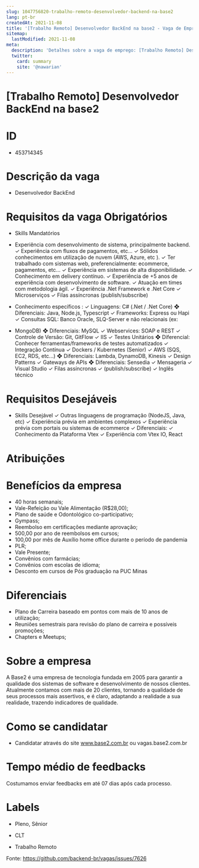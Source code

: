 ```yaml
---
slug: 1047756820-trabalho-remoto-desenvolvedor-backend-na-base2
lang: pt-br
createdAt: 2021-11-08
title: '[Trabalho Remoto] Desenvolvedor BackEnd na base2 - Vaga de Emprego'
sitemap:
  lastModified: 2021-11-08
meta:
  description: 'Detalhes sobre a vaga de emprego: [Trabalho Remoto] Desenvolvedor BackEnd na base2'
  twitter:
    card: summary
    site: '@nawarian'
---
```


# [Trabalho Remoto] Desenvolvedor BackEnd na base2

<h1>
<a id="user-content-id" class="anchor" href="#id" aria-hidden="true"><span aria-hidden="true" class="octicon octicon-link"></span></a><strong>ID</strong>
</h1>
<ul>
<li>453714345</li>
</ul>
<h1>
<a id="user-content-descrição-da-vaga" class="anchor" href="#descri%C3%A7%C3%A3o-da-vaga" aria-hidden="true"><span aria-hidden="true" class="octicon octicon-link"></span></a><strong>Descrição da vaga</strong>
</h1>
<ul>
<li>Desenvolvedor BackEnd</li>
</ul>
<h1>
<a id="user-content-requisitos-da-vaga-obrigatórios" class="anchor" href="#requisitos-da-vaga-obrigat%C3%B3rios" aria-hidden="true"><span aria-hidden="true" class="octicon octicon-link"></span></a><strong>Requisitos da vaga Obrigatórios</strong>
</h1>
<ul>
<li>
<p>Skills Mandatórios</p>
</li>
<li>
<p>Experiência com desenvolvimento de sistema,
principalmente backend.
✓ Experiência com fluxos de pagamentos, etc...
✓ Sólidos conhecimentos em utilização de nuvem
(AWS, Azure, etc ).
✓ Ter trabalhado com sistemas web, preferencialmente:
ecommerce, pagamentos, etc...
✓ Experiência em sistemas de alta disponibilidade.
✓ Conhecimento em delivery contínuo.
✓ Experiência de +5 anos de experiência com
desenvolvimento de software.
✓ Atuação em times com metodologia ágil.
✓ Experiência .Net Framework e .Net Core
✓ Microserviços
✓ Filas assíncronas (publish/subscribe)</p>
</li>
<li>
<p>Conhecimento específicos :
✓ Linguagens: C# (.Net / .Net Core)
❖ Diferenciais: Java, Node.js, Typescript
✓ Frameworks: Express ou Hapi
✓ Consultas SQL: Banco Oracle, SLQ-Server e não relacionais (ex:</p>
</li>
<li>
<p>MongoDB)
❖ Diferenciais: MySQL
✓ Webservices: SOAP e REST
✓ Controle de Versão: Git, GitFlow
✓ IIS
✓ Testes Unitários
❖ Diferencial: Conhecer ferramentas/frameworks de
testes automatizados
✓ Integração Contínua
✓ Dockers / Kubernetes (Senior)
✓ AWS (SQS, EC2, RDS, etc...)
❖ Diferenciais: Lambda, DynamoDB, Kinesis
✓ Design Patterns
✓ Gateways de APIs
❖ Diferenciais: Sensedia
✓ Mensageria
✓ Visual Studio
✓ Filas assíncronas
✓ (publish/subscribe)
✓ Inglês técnico</p>
</li>
</ul>
<h1>
<a id="user-content-requisitos-desejáveis" class="anchor" href="#requisitos-desej%C3%A1veis" aria-hidden="true"><span aria-hidden="true" class="octicon octicon-link"></span></a><strong>Requisitos Desejáveis</strong>
</h1>
<ul>
<li>Skills Desejável
✓ Outras linguagens de
programação (NodeJS, Java, etc)
✓ Experiência prévia em
ambientes complexos
✓ Experiência prévia com portais
ou sistemas de ecommerce
✓ Diferenciais:
✓ Conhecimento da Plataforma Vtex
✓ Experiência com Vtex IO, React</li>
</ul>
<h1>
<a id="user-content-atribuições" class="anchor" href="#atribui%C3%A7%C3%B5es" aria-hidden="true"><span aria-hidden="true" class="octicon octicon-link"></span></a><strong>Atribuições</strong>
</h1>
<h1>
<a id="user-content-benefícios-da-empresa" class="anchor" href="#benef%C3%ADcios-da-empresa" aria-hidden="true"><span aria-hidden="true" class="octicon octicon-link"></span></a><strong>Benefícios da empresa</strong>
</h1>
<ul>
<li>40 horas semanais;</li>
<li>Vale-Refeição ou Vale Alimentação (R$28,00);</li>
<li>Plano de saúde e Odontológico co-participativo;</li>
<li>Gympass;</li>
<li>Reembolso em certificações mediante aprovação;</li>
<li>500,00 por ano de reembolsos em cursos;</li>
<li>100,00 por mês de Auxílio home office durante o período de pandemia</li>
<li>PLR;</li>
<li>Vale Presente;</li>
<li>Convênios com farmácias;</li>
<li>Convênios com escolas de idioma;</li>
<li>Desconto em cursos de Pós graduação na PUC Minas</li>
</ul>
<h1>
<a id="user-content-diferenciais" class="anchor" href="#diferenciais" aria-hidden="true"><span aria-hidden="true" class="octicon octicon-link"></span></a><strong>Diferenciais</strong>
</h1>
<ul>
<li>Plano de Carreira baseado em pontos com mais de 10 anos de utilização;</li>
<li>Reuniões semestrais para revisão do plano de carreira e possíveis promoções;</li>
<li>Chapters e Meetups;</li>
</ul>
<h1>
<a id="user-content-sobre-a-empresa" class="anchor" href="#sobre-a-empresa" aria-hidden="true"><span aria-hidden="true" class="octicon octicon-link"></span></a><strong>Sobre a empresa</strong>
</h1>
<p>A Base2 é uma empresa de tecnologia fundada em 2005 para garantir a qualidade dos sistemas de software e desenvolvimento de nossos clientes. Atualmente contamos com mais de 20 clientes, tornando a qualidade de seus processos mais assertivos, e é claro, adaptando a realidade a sua realidade, trazendo indicadores de qualidade.</p>
<h1>
<a id="user-content-como-se-candidatar" class="anchor" href="#como-se-candidatar" aria-hidden="true"><span aria-hidden="true" class="octicon octicon-link"></span></a><strong>Como se candidatar</strong>
</h1>
<ul>
<li>Candidatar através do site <a href="http://www.base2.com.br" rel="nofollow">www.base2.com.br</a> ou vagas.base2.com.br</li>
</ul>
<h1>
<a id="user-content-tempo-médio-de-feedbacks" class="anchor" href="#tempo-m%C3%A9dio-de-feedbacks" aria-hidden="true"><span aria-hidden="true" class="octicon octicon-link"></span></a><strong>Tempo médio de feedbacks</strong>
</h1>
<p>Costumamos enviar feedbacks em até 07 dias após cada processo.</p>
<h1>
<a id="user-content-labels" class="anchor" href="#labels" aria-hidden="true"><span aria-hidden="true" class="octicon octicon-link"></span></a><strong>Labels</strong>
</h1>
<ul>
<li>
<p>Pleno, Sênior</p>
</li>
<li>
<p>CLT</p>
</li>
<li>
<p>Trabalho Remoto</p>
</li>
</ul>


Fonte: https://github.com/backend-br/vagas/issues/7626